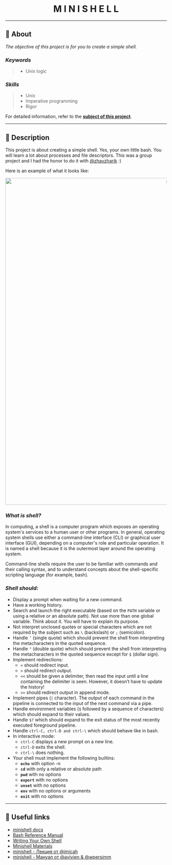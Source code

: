 <h1 align="center">
    M I N I S H E L L
</h1>

___

## :memo: **About**

_The objective of this project is for you to create a simple shell._

### *Keywords*  
> + Unix logic

### *Skills*
> + Unix
> + Imperative programming
> + Rigor

For detailed information, refer to the [**subject of this project**](https://github.com/cherdantsevilya/minishell/blob/main/content/en.subject.pdf).

___

## 🚀 **Description**

This project is about creating a simple shell. Yes, your own little bash. You will learn a lot about processes and file descriptors. This was a group project and I had the honor to do it with [@zhavzharik](https://github.com/zhavzharik) :)


Here is an example of what it looks like:

<p align="center">
    <img width="1017" alt="msh" src="https://user-images.githubusercontent.com/70847388/171484226-0d5269e5-0c50-4167-8b4d-79af06ac8ed1.png">
</p>

### *What is shell?*

In computing, a shell is a computer program which exposes an operating system's services to a human user or other programs. In general, operating system shells use either a command-line interface (CLI) or graphical user interface (GUI), depending on a computer's role and particular operation. It is named a shell because it is the outermost layer around the operating system.

Command-line shells require the user to be familiar with commands and their calling syntax, and to understand concepts about the shell-specific scripting language (for example, bash).

### *Shell should:*

+ Display a prompt when waiting for a new command.
+ Have a working history.
+ Search and launch the right executable (based on the `PATH` variable or using a relative or an absolute path). Not use more than one global variable. Think about it. You will have to explain its purpose.
+ Not interpret unclosed quotes or special characters which are not required by the subject such as `\` (backslash) or `;` (semicolon).
+ Handle `’` (single quote) which should prevent the shell from interpreting the metacharacters in the quoted sequence.
+ Handle `"` (double quote) which should prevent the shell from interpreting the metacharacters in the quoted sequence except for `$` (dollar sign).
+ Implement redirections:
    + `<` should redirect input.
    + `>` should redirect output.
    + `<<` should be given a delimiter, then read the input until a line containing the delimiter is seen. However, it doesn’t have to update the history!
    + `>>` should redirect output in append mode.
+ Implement pipes (`|` character). The output of each command in the pipeline is connected to the input of the next command via a pipe.
+ Handle environment variables (`$` followed by a sequence of characters) which should expand to their values.
+ Handle `$?` which should expand to the exit status of the most recently executed foreground pipeline.
+ Handle `ctrl-C, ctrl-D and ctrl-\` which should behave like in bash.
+ In interactive mode:
    + `ctrl-C` displays a new prompt on a new line.
    + `ctrl-D` exits the shell.
    + `ctrl-\` does nothing.
+ Your shell must implement the following builtins:
    + **`echo`** with option -n
    + **`cd`** with only a relative or absolute path
    + **`pwd`** with no options
    + **`export`** with no options
    + **`unset`** with no options
    + **`env`** with no options or arguments
    + **`exit`** with no options

___

## 📌 **Useful links**

+ [minishell docs](https://harm-smits.github.io/42docs/projects/minishell)
+ [Bash Reference Manual](https://www.gnu.org/software/bash/manual/bash.html)
+ [Writing Your Own Shell](https://www.cs.purdue.edu/homes/grr/SystemsProgrammingBook/Book/Chapter5-WritingYourOwnShell.pdf)
+ [Minishell Materials](https://www.notion.so/Minishell-Materials-7bbd45a806e04395ab578ca3f805806c)
+ [minishell - Лекция от @imicah](https://misty-anglerfish-277.notion.site/minishell-imicah-af096f1006ea4f2f8ec364d708a068b0)
+ [minishell - Мануал от @avivien & @wpersimm](https://misty-anglerfish-277.notion.site/minishell-avivien-wpersimm-cb026bed394d42118302fd427bfb0b3e)
